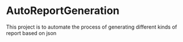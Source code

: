 # AutoReportGeneration
This project is to automate the process of generating different kinds of report based on json
